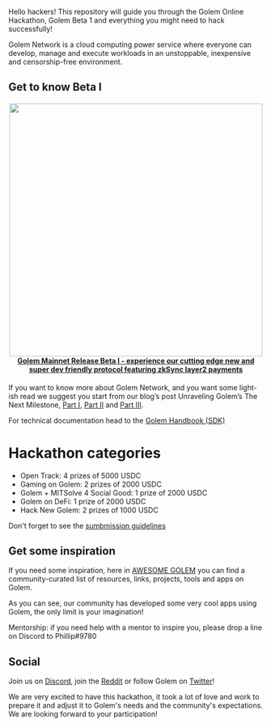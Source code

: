 Hello hackers! This repository will guide you through the Golem Online Hackathon, Golem Beta 1 and everything you might need to hack successfully!

Golem Network is a cloud computing power service where everyone can develop, manage and execute workloads in an unstoppable, inexpensive and censorship-free environment.

## Get to know Beta I

<h4 align="center">
  <a href='https://blog.golemproject.net/mainnet-release-beta-i/'><img
      width='500px'
      alt=''
      src="https://user-images.githubusercontent.com/35585644/111146121-5ea7c880-8589-11eb-8f7d-649ccdefe042.png" /></a>
  <br/>
  <a href="https://blog.golemproject.net/mainnet-release-beta-i/">Golem Mainnet Release Beta I - experience our cutting edge new and super dev friendly protocol  featuring zkSync layer2 payments</a>
</h4>

If you want to know more about Golem Network, and you want some light-ish read we suggest you start from our blog’s post Unraveling Golem’s The Next Milestone, [Part I](https://blog.golemproject.net/next-milestone/), [Part II](https://blog.golemproject.net/next-milestone-part-ii/) and [Part III](https://blog.golemproject.net/next-milestone-part-iii/).

For technical documentation head to the [Golem Handbook (SDK)](https://handbook.golem.network/)

# Hackathon categories

* Open Track: 4 prizes of 5000 USDC
* Gaming on Golem: 2 prizes of 2000 USDC
* Golem + MITSolve 4 Social Good: 1 prize of 2000 USDC
* Golem on DeFi: 1 prize of 2000 USDC
* Hack New Golem: 2 prizes of 1000 USDC

Don't forget to see the [sumbmission guidelines](https://github.com/golemfactory/hackathons/blob/main/Submission-Guidelines/README.md)

## Get some inspiration

If you need some inspiration, here in [AWESOME GOLEM](https://github.com/golemfactory/awesome-golem) you can find a community-curated list of resources, links, projects, tools and apps on Golem.

As you can see, our community has developed some very cool apps using Golem, the only limit is your imagination!

Mentorship: if you need help with a mentor to inspire you, please drop a line on Discord to Phillip#9780

## Social

Join us on [Discord](https://chat.golem.network/), join the [Reddit](https://www.reddit.com/r/GolemProject) or follow Golem on [Twitter](https://twitter.com/golemproject)!

We are very excited to have this hackathon, it took a lot of love and work to prepare it and adjust it to Golem's needs and the community's expectations. We are looking forward to your participation!
